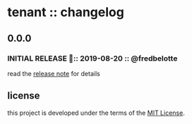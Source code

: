 # tenant :: changelog

## 0.0.0

### INITIAL RELEASE 🎉:: 2019-08-20 :: @fredbelotte


read the [release note][release-note-url] for details

## license

this project is developed under the terms of the [MIT License][mit-license-url].

[mit-license-url]: https://github.com/revaturexyz/housingxyz/blob/master/LICENSE.txt 'MIT LICENSE'
[release-note-url]: https://github.com/revaturexyz/housingxyz/releases 'RELEASE NOTE'
